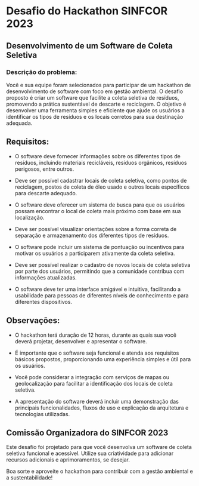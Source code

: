 # Desafio do Hackathon SINFCOR 2023

## Desenvolvimento de um Software de Coleta Seletiva

### Descrição do problema:

Você e sua equipe foram selecionados para participar de um hackathon de desenvolvimento de software com foco em gestão ambiental. O desafio proposto é criar um software que facilite a coleta seletiva de resíduos, promovendo a prática sustentável de descarte e reciclagem. O objetivo é desenvolver uma ferramenta simples e eficiente que ajude os usuários a identificar os tipos de resíduos e os locais corretos para sua destinação adequada.

## Requisitos:

- O software deve fornecer informações sobre os diferentes tipos de resíduos, incluindo materiais recicláveis, resíduos orgânicos, resíduos perigosos, entre outros.

- Deve ser possível cadastrar locais de coleta seletiva, como pontos de reciclagem, postos de coleta de óleo usado e outros locais específicos para descarte adequado.

- O software deve oferecer um sistema de busca para que os usuários possam encontrar o local de coleta mais próximo com base em sua localização.

- Deve ser possível visualizar orientações sobre a forma correta de separação e armazenamento dos diferentes tipos de resíduos.

- O software pode incluir um sistema de pontuação ou incentivos para motivar os usuários a participarem ativamente da coleta seletiva.

- Deve ser possível realizar o cadastro de novos locais de coleta seletiva por parte dos usuários, permitindo que a comunidade contribua com informações atualizadas.

- O software deve ter uma interface amigável e intuitiva, facilitando a usabilidade para pessoas de diferentes níveis de conhecimento e para diferentes dispositivos.

## Observações:

- O hackathon terá duração de 12 horas, durante as quais sua você deverá projetar, desenvolver e apresentar o software.

- É importante que o software seja funcional e atenda aos requisitos básicos propostos, proporcionando uma experiência simples e útil para os usuários.

- Você pode considerar a integração com serviços de mapas ou geolocalização para facilitar a identificação dos locais de coleta seletiva.

- A apresentação do software deverá incluir uma demonstração das principais funcionalidades, fluxos de uso e explicação da arquitetura e tecnologias utilizadas.


## Comissão Organizadora do SINFCOR 2023

Este desafio foi projetado para que você desenvolva um software de coleta seletiva funcional e acessível. Utilize sua criatividade para adicionar recursos adicionais e aprimoramentos, se desejar. 

Boa sorte e aproveite o hackathon para contribuir com a gestão ambiental e a sustentabilidade!
